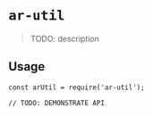 # `ar-util`

> TODO: description

## Usage

```
const arUtil = require('ar-util');

// TODO: DEMONSTRATE API
```
